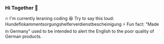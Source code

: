 ### Hi Together 👋

:fire: I'm currently leraning coding
:laughing: Try to say this loud: Hundeflokammentsorgungshelferverdienstbescheinigung
:zap: Fun fact: "Made in Germany" used to be intended to alert the English to the poor quality of German products.

<!--
**GagaSissi/GagaSissi** is a ✨ _special_ ✨ repository because its `README.md` (this file) appears on your GitHub profile.

- 🌱 I’m currently learning coding
- 😄 Try to say this loud: Hundeflohkammentsorgungshelferverdienstbescheinigung
- ⚡ Fun fact: The slogan "Made in Germany" used to be intended to alert the English to the poor quality of German products.
